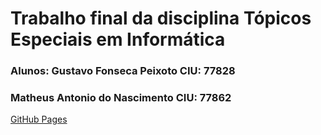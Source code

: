 # Trabalho final da disciplina Tópicos Especiais em Informática
### Alunos: Gustavo Fonseca Peixoto CIU: 77828
### Matheus Antonio do Nascimento CIU: 77862

[GitHub Pages](https://pages.github.com/)
